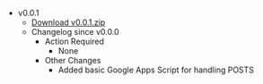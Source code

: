 - v0.0.1
  - [Download v0.0.1.zip](#TODO)
  - Changelog since v0.0.0
    - Action Required
      - None
    - Other Changes
      - Added basic Google Apps Script for handling POSTS